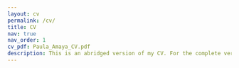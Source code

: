 ```yaml
---
layout: cv
permalink: /cv/
title: CV
nav: true
nav_order: 1
cv_pdf: Paula_Amaya_CV.pdf 
description: This is an abridged version of my CV. For the complete version, please refer to the PDF linked above.
---
```

